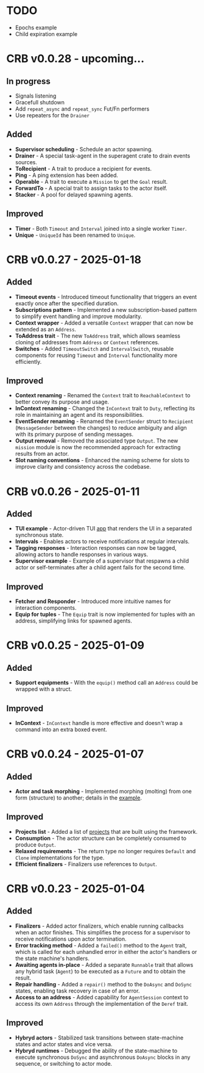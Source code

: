 # TODO

- Epochs example
- Child expiration example

# CRB v0.0.28 - upcoming...

## In progress

- Signals listening
- Gracefull shutdown
- Add `repeat_async` and `repeat_sync` Fut/Fn performers
- Use repeaters for the `Drainer`

## Added

- **Supervisor scheduling** - Schedule an actor spawning.
- **Drainer** - A special task-agent in the superagent crate to drain events sources.
- **ToRecipient** - A trait to produce a recipient for events.
- **Ping** - A ping extension has been added.
- **Operable** - A trait to execute a `Mission` to get the `Goal` result.
- **ForwardTo** - A special trait to assign tasks to the actor itself.
- **Stacker** - A pool for delayed spawning agents.

## Improved

- **Timer** - Both `Timeout` and `Interval` joined into a single worker `Timer`.
- **Unique** - `UniqueId` has been renamed to `Unique`.

# CRB v0.0.27 - 2025-01-18

## Added

- **Timeout events** - Introduced timeout functionality that triggers an event exactly once after the specified duration.
- **Subscriptions pattern** - Implemented a new subscription-based pattern to simplify event handling and improve modularity.
- **Context wrapper** - Added a versatile `Context` wrapper that can now be extended as an `Address`.
- **ToAddress trait** - The new `ToAddress` trait, which allows seamless cloning of addresses from `Address` or `Context` references.
- **Switches** - Added `TimeoutSwitch` and `IntervalSwitch`, reusable components for reusing `Timeout` and `Interval` functionality more efficiently.

## Improved

- **Context renaming** - Renamed the `Context` trait to `ReachableContext` to better convey its purpose and usage.
- **InContext renaming** - Changed the `InContext` trait to `Duty`, reflecting its role in maintaining an agent and its responsibilities.
- **EventSender renaming** - Renamed the `EventSender` struct to `Recipient` (`MessageSender` between the changes) to reduce ambiguity and align with its primary purpose of sending messages.
- **Output removal** - Removed the associated type `Output`. The new `mission` module is now the recommended approach for extracting results from an actor.
- **Slot naming conventions** - Enhanced the naming scheme for slots to improve clarity and consistency across the codebase.



# CRB v0.0.26 - 2025-01-11

## Added

- **TUI example** - Actor-driven TUI [app](https://github.com/runtime-blocks/crb/blob/trunk/examples/tui-app/src/app.rs) that renders the UI in a separated synchronous state.
- **Intervals** - Enables actors to receive notifications at regular intervals.
- **Tagging responses** - Interaction responses can now be tagged, allowing actors to handle responses in various ways.
- **Supervisor example** - Example of a supervisor that respawns a child actor or self-terminates after a child agent fails for the second time.

## Improved

- **Fetcher and Responder** - Introduced more intuitive names for interaction components.
- **Equip for tuples** - The `Equip` trait is now implemented for tuples with an address, simplifying links for spawned agents.

# CRB v0.0.25 - 2025-01-09

## Added

- **Support equipments** - With the `equip()` method call an `Address` could be wrapped with a struct.

## Improved

- **InContext** - `InContext` handle is more effective and doesn't wrap a command into an extra boxed event.



# CRB v0.0.24 - 2025-01-07

## Added

- **Actor and task morphing** - Implemented morphing (molting) from one form (structure) to another; details in
the [example](https://github.com/runtime-blocks/crb/blob/trunk/crates/crb/tests/test_molting.rs).

## Improved

- **Projects list** - Added a list of [projects](https://github.com/runtime-blocks/crb/tree/trunk?tab=readme-ov-file#projects)
that are built using the framework.
- **Consumption** - The actor structure can be completely consumed to produce `Output`.
- **Relaxed requirements** - The return type no longer requires `Default` and `Clone` implementations for the type.
- **Efficient finalizers** - Finalizers use references to `Output`.



# CRB v0.0.23 - 2025-01-04

## Added

- **Finalizers** - Added actor finalizers, which enable running callbacks when an actor finishes. This simplifies the process for a supervisor to receive notifications upon actor termination.
- **Error tracking method** - Added a `failed()` method to the `Agent` trait, which is called for each unhandled error in either the actor's handlers or the state machine's handlers.
- **Awaiting agents in-place** - Added a separate `Runnable` trait that allows any hybrid task (`Agent`) to be executed as a `Future` and to obtain the result.
- **Repair handling** - Added a `repair()` method to the `DoAsync` and `DoSync` states, enabling task recovery in case of an error.
- **Access to an address** - Added capability for `AgentSession` context to access its own `Address` through the implementation of the `Deref` trait.

## Improved

- **Hybryd actors** - Stabilized task transitions between state-machine states and actor states and vice versa.
- **Hybryd runtimes** - Debugged the ability of the state-machine to execute synchronous `DoSync` and asynchronous `DoAsync` blocks in any sequence, or switching to actor mode.
